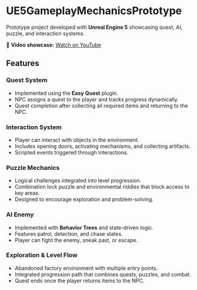 # UE5GameplayMechanicsPrototype

Prototype project developed with **Unreal Engine 5** showcasing quest, AI, puzzle, and interaction systems.

🎥 **Video showcase:** [Watch on YouTube](https://youtu.be/CYYZT4Gxnj8)

## Features

### Quest System
- Implemented using the **Easy Quest** plugin.
- NPC assigns a quest to the player and tracks progress dynamically.
- Quest completion after collecting all required items and returning to the NPC.

### Interaction System
- Player can interact with objects in the environment.
- Includes opening doors, activating mechanisms, and collecting artifacts.
- Scripted events triggered through interactions.

### Puzzle Mechanics
- Logical challenges integrated into level progression.
- Combination lock puzzle and environmental riddles that block access to key areas.
- Designed to encourage exploration and problem-solving.

### AI Enemy
- Implemented with **Behavior Trees** and state-driven logic.
- Features patrol, detection, and chase states.
- Player can fight the enemy, sneak past, or escape.

### Exploration & Level Flow
- Abandoned factory environment with multiple entry points.
- Integrated progression path that combines quests, puzzles, and combat.
- Quest ends once the player returns items to the NPC.


